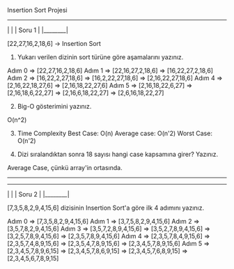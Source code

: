 Insertion Sort Projesi


__________
|        |
| Soru 1 | 
|________|


[22,27,16,2,18,6] -> Insertion Sort

1. Yukarı verilen dizinin sort türüne göre aşamalarını yazınız.

Adım 0  => [22,27,16,2,18,6]
Adım 1  => [22,16,27,2,18,6] => [16,22,27,2,18,6]
Adım 2  => [16,22,2,27,18,6] => [16,2,22,27,18,6]  => [2,16,22,27,18,6]
Adım 4  => [2,16,22,18,27,6] => [2,16,18,22,27,6]
Adım 5  => [2,16,18,22,6,27] => [2,16,18,6,22,27] => [2,16,6,18,22,27] => [2,6,16,18,22,27]


2. Big-O gösterimini yazınız.

O(n^2)

3. Time Complexity
Best Case: O(n)
Average case: O(n'2)
Worst Case: O(n'2)

4. Dizi sıralandıktan sonra 18 sayısı hangi case kapsamına girer? Yazınız.

Average Case, çünkü array'in ortasında.


------------------------------------------------------------------------------------

__________
|        |
| Soru 2 | 
|________|


[7,3,5,8,2,9,4,15,6] dizisinin Insertion Sort'a göre ilk 4 adımını yazınız.


Adım 0  => [7,3,5,8,2,9,4,15,6]
Adım 1  => [3,7,5,8,2,9,4,15,6]
Adım 2  => [3,5,7,8,2,9,4,15,6]
Adım 3  => [3,5,7,2,8,9,4,15,6] => [3,5,2,7,8,9,4,15,6] => [3,2,5,7,8,9,4,15,6] => [2,3,5,7,8,9,4,15,6]
Adım 4  => [2,3,5,7,8,4,9,15,6] => [2,3,5,7,4,8,9,15,6] => [2,3,5,4,7,8,9,15,6] => [2,3,4,5,7,8,9,15,6]
Adım 5  => [2,3,4,5,7,8,9,6,15] => [2,3,4,5,7,8,6,9,15] => [2,3,4,5,7,6,8,9,15] => [2,3,4,5,6,7,8,9,15]







